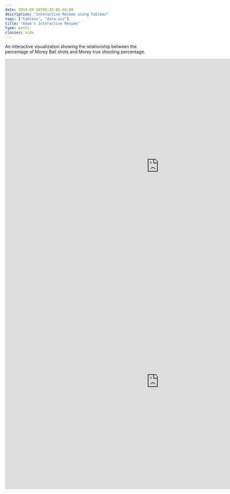 ```yaml
---
date: 2019-09-18T00:45:05-04:00
description: "Interactive Resume using Tableau"
tags: ["tableau", "data-viz"]
title: "Adam's Interactive Resume"
type: posts
classes: wide
---
```


An interactive visualization showing the relationship between the percentage of Morey Ball shots and Morey true shooting percentage.  


<iframe seamless frameborder="0" src="https://public.tableau.com/shared/58S33SMCD?:display_count=yes&:origin=viz_share_link" width = '1000' height = '700' scrolling='yes' ></iframe>

<iframe seamless frameborder="0" src="https://public.tableau.com/views/MoreyBall/MoreyStats?:embed=y&:display_count=yes&:showVizHome=no" width = '1000' height = '700' scrolling='yes' ></iframe>

